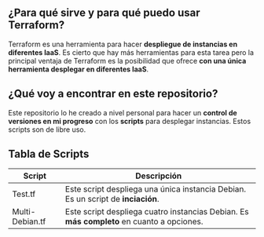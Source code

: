 ## ¿Para qué sirve y para qué puedo usar Terraform?
Terraform es una herramienta para hacer **despliegue de instancias en diferentes IaaS**. Es cierto que hay más herramientas para esta tarea pero la principal ventaja de Terraform es la posibilidad que ofrece **con una única herramienta desplegar en diferentes IaaS**.

## ¿Qué voy a encontrar en este repositorio?
Este repositorio lo he creado a nivel personal para hacer un **control de versiones en mi progreso** con los **scripts** para desplegar instancias. Estos scripts son de libre uso.

## Tabla de Scripts
| Script               | Descripción                                                                             |
| ------               | -----------                                                                             |
| Test.tf              | Este script despliega una única instancia Debian. Es un script de **inciación**.            |
| Multi-Debian.tf      | Este script despliega cuatro instancias Debian. Es **más completo** en cuanto a opciones.   |
